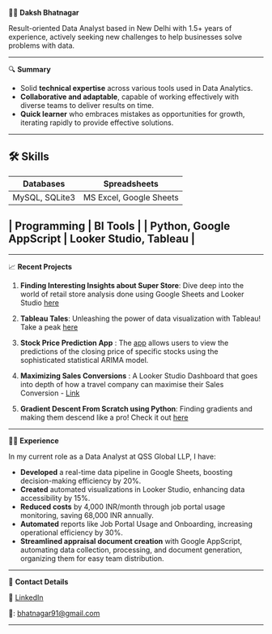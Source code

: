 👨‍💼 **Daksh Bhatnagar**

Result-oriented Data Analyst based in New Delhi with 1.5+ years of experience, actively seeking new challenges to help businesses solve problems with data.

---

 🔍 **Summary**

- Solid **technical expertise** across various tools used in Data Analytics.
- **Collaborative and adaptable**, capable of working effectively with diverse teams to deliver results on time.
- **Quick learner** who embraces mistakes as opportunities for growth, iterating rapidly to provide effective solutions.
---

## 🛠️ Skills

| **Databases**                  | **Spreadsheets**              |
|--------------------------------|-------------------------------|
| MySQL, SQLite3                 | MS Excel, Google Sheets       |

| **Programming**                | **BI Tools**                  |
| Python, Google AppScript        | Looker Studio, Tableau       |
------------------------------------------------------------------

---


 📈 **Recent Projects**

   
1. **Finding Interesting Insights about Super Store**: Dive deep into the world of retail store analysis done using Google Sheets and Looker Studio [here](https://docs.google.com/spreadsheets/d/14h0UCZOhi1nQx7oT7DY8SYmqp3S0Y5UssEjkGAuVgXo/edit#gid=312503756) 
   
2. **Tableau Tales**: Unleashing the power of data visualization with Tableau! Take a peak [here](https://public.tableau.com/app/profile/daksh.bhatnagar) 
   
3. **Stock Price Prediction App** : The [app](https://stockpredictions.streamlit.app/) allows users to view the predictions of the closing price of specific stocks using the sophisticated statistical ARIMA model.

4. **Maximizing Sales Conversions** : A Looker Studio Dashboard that goes into depth of how a travel company can maximise their Sales Conversion - [Link](https://lookerstudio.google.com/reporting/cc4ee68d-2634-4110-8652-811626ea9b05/page/p_4qnx3lohhd)
  
5. **Gradient Descent From Scratch using Python**: Finding gradients and making them descend like a pro! Check it out [here](https://bit.ly/3fwd7JD) 


---

👨‍💻 **Experience**

In my current role as a Data Analyst at QSS Global LLP, I have:

- **Developed** a real-time data pipeline in Google Sheets, boosting decision-making efficiency by 20%.
- **Created** automated visualizations in Looker Studio, enhancing data accessibility by 15%.
- **Reduced costs** by 4,000 INR/month through job portal usage monitoring, saving 68,000 INR annually.
- **Automated** reports like Job Portal Usage and Onboarding, increasing operational efficiency by 30%.
- **Streamlined appraisal document creation** with Google AppScript, automating data collection, processing, and document generation, organizing them for easy team distribution.
---

📧 **Contact Details**

🔗 [LinkedIn](https://www.linkedin.com/in/dakshb/)

📧: bhatnagar91@gmail.com

---

